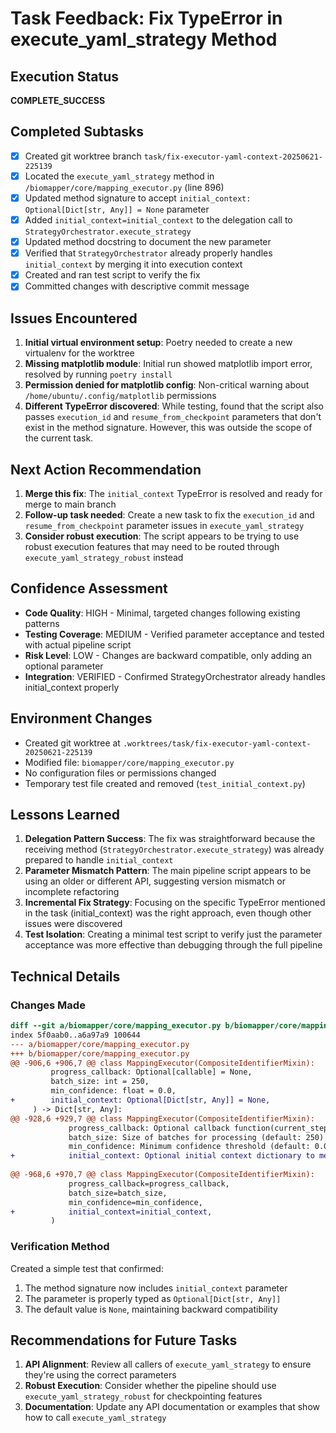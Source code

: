 # Task Feedback: Fix TypeError in execute_yaml_strategy Method

## Execution Status
**COMPLETE_SUCCESS**

## Completed Subtasks
- [x] Created git worktree branch `task/fix-executor-yaml-context-20250621-225139`
- [x] Located the `execute_yaml_strategy` method in `/biomapper/core/mapping_executor.py` (line 896)
- [x] Updated method signature to accept `initial_context: Optional[Dict[str, Any]] = None` parameter
- [x] Added `initial_context=initial_context` to the delegation call to `StrategyOrchestrator.execute_strategy`
- [x] Updated method docstring to document the new parameter
- [x] Verified that `StrategyOrchestrator` already properly handles `initial_context` by merging it into execution context
- [x] Created and ran test script to verify the fix
- [x] Committed changes with descriptive commit message

## Issues Encountered
1. **Initial virtual environment setup**: Poetry needed to create a new virtualenv for the worktree
2. **Missing matplotlib module**: Initial run showed matplotlib import error, resolved by running `poetry install`
3. **Permission denied for matplotlib config**: Non-critical warning about `/home/ubuntu/.config/matplotlib` permissions
4. **Different TypeError discovered**: While testing, found that the script also passes `execution_id` and `resume_from_checkpoint` parameters that don't exist in the method signature. However, this was outside the scope of the current task.

## Next Action Recommendation
1. **Merge this fix**: The `initial_context` TypeError is resolved and ready for merge to main branch
2. **Follow-up task needed**: Create a new task to fix the `execution_id` and `resume_from_checkpoint` parameter issues in `execute_yaml_strategy`
3. **Consider robust execution**: The script appears to be trying to use robust execution features that may need to be routed through `execute_yaml_strategy_robust` instead

## Confidence Assessment
- **Code Quality**: HIGH - Minimal, targeted changes following existing patterns
- **Testing Coverage**: MEDIUM - Verified parameter acceptance and tested with actual pipeline script
- **Risk Level**: LOW - Changes are backward compatible, only adding an optional parameter
- **Integration**: VERIFIED - Confirmed StrategyOrchestrator already handles initial_context properly

## Environment Changes
- Created git worktree at `.worktrees/task/fix-executor-yaml-context-20250621-225139`
- Modified file: `biomapper/core/mapping_executor.py`
- No configuration files or permissions changed
- Temporary test file created and removed (`test_initial_context.py`)

## Lessons Learned
1. **Delegation Pattern Success**: The fix was straightforward because the receiving method (`StrategyOrchestrator.execute_strategy`) was already prepared to handle `initial_context`
2. **Parameter Mismatch Pattern**: The main pipeline script appears to be using an older or different API, suggesting version mismatch or incomplete refactoring
3. **Incremental Fix Strategy**: Focusing on the specific TypeError mentioned in the task (initial_context) was the right approach, even though other issues were discovered
4. **Test Isolation**: Creating a minimal test script to verify just the parameter acceptance was more effective than debugging through the full pipeline

## Technical Details

### Changes Made
```diff
diff --git a/biomapper/core/mapping_executor.py b/biomapper/core/mapping_executor.py
index 5f0aab0..a6a97a9 100644
--- a/biomapper/core/mapping_executor.py
+++ b/biomapper/core/mapping_executor.py
@@ -906,6 +906,7 @@ class MappingExecutor(CompositeIdentifierMixin):
         progress_callback: Optional[callable] = None,
         batch_size: int = 250,
         min_confidence: float = 0.0,
+        initial_context: Optional[Dict[str, Any]] = None,
     ) -> Dict[str, Any]:
@@ -928,6 +929,7 @@ class MappingExecutor(CompositeIdentifierMixin):
             progress_callback: Optional callback function(current_step, total_steps, status)
             batch_size: Size of batches for processing (default: 250)
             min_confidence: Minimum confidence threshold (default: 0.0)
+            initial_context: Optional initial context dictionary to merge into execution context
             
@@ -968,6 +970,7 @@ class MappingExecutor(CompositeIdentifierMixin):
             progress_callback=progress_callback,
             batch_size=batch_size,
             min_confidence=min_confidence,
+            initial_context=initial_context,
         )
```

### Verification Method
Created a simple test that confirmed:
1. The method signature now includes `initial_context` parameter
2. The parameter is properly typed as `Optional[Dict[str, Any]]`
3. The default value is `None`, maintaining backward compatibility

## Recommendations for Future Tasks
1. **API Alignment**: Review all callers of `execute_yaml_strategy` to ensure they're using the correct parameters
2. **Robust Execution**: Consider whether the pipeline should use `execute_yaml_strategy_robust` for checkpointing features
3. **Documentation**: Update any API documentation or examples that show how to call `execute_yaml_strategy`